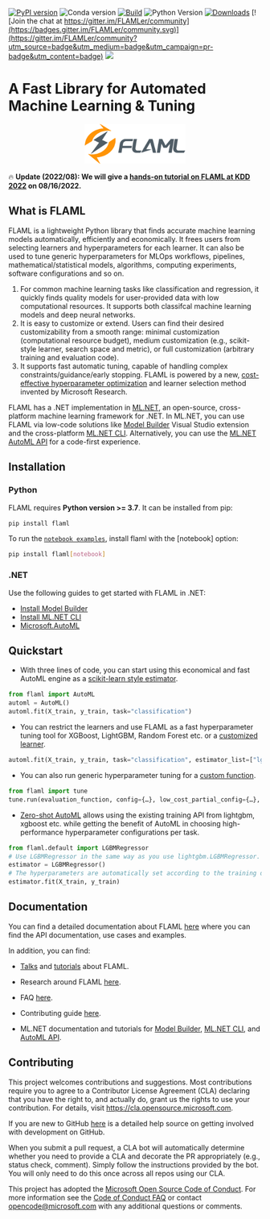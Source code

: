 [![PyPI version](https://badge.fury.io/py/FLAML.svg)](https://badge.fury.io/py/FLAML)
![Conda version](https://img.shields.io/conda/vn/conda-forge/flaml)
[![Build](https://github.com/microsoft/FLAML/actions/workflows/python-package.yml/badge.svg)](https://github.com/microsoft/FLAML/actions/workflows/python-package.yml)
![Python Version](https://img.shields.io/badge/3.7%20%7C%203.8%20%7C%203.9%20%7C%203.10-blue)
[![Downloads](https://pepy.tech/badge/flaml)](https://pepy.tech/project/flaml)
[![Join the chat at https://gitter.im/FLAMLer/community](https://badges.gitter.im/FLAMLer/community.svg)](https://gitter.im/FLAMLer/community?utm_source=badge&utm_medium=badge&utm_campaign=pr-badge&utm_content=badge)
[![](https://img.shields.io/discord/1025786666260111483?logo=discord&style=flat)](https://discord.gg/Cppx2vSPVP)


# A Fast Library for Automated Machine Learning & Tuning

<p align="center">
    <img src="https://github.com/microsoft/FLAML/blob/main/website/static/img/flaml.svg"  width=200>
    <br>
</p>

:fire: **Update (2022/08): We will give a [hands-on tutorial on FLAML at KDD 2022](https://github.com/microsoft/FLAML/tree/tutorial/tutorial) on 08/16/2022.**

## What is FLAML
FLAML is a lightweight Python library that finds accurate machine
learning models automatically, efficiently and economically. It frees users from selecting
learners and hyperparameters for each learner. It can also be used to tune generic hyperparameters for MLOps workflows, pipelines, mathematical/statistical models, algorithms, computing experiments, software configurations and so on.

1. For common machine learning tasks like classification and regression, it quickly finds quality models for user-provided data with low computational resources. It supports both classifcal machine learning models and deep neural networks.
1. It is easy to customize or extend. Users can find their desired customizability from a smooth range: minimal customization (computational resource budget), medium customization (e.g., scikit-style learner, search space and metric), or full customization (arbitrary training and evaluation code).
1. It supports fast automatic tuning, capable of handling complex constraints/guidance/early stopping. FLAML is powered by a new, [cost-effective
hyperparameter optimization](https://microsoft.github.io/FLAML/docs/Use-Cases/Tune-User-Defined-Function/#hyperparameter-optimization-algorithm)
and learner selection method invented by Microsoft Research.

FLAML has a .NET implementation in [ML.NET](http://dot.net/ml), an open-source, cross-platform machine learning framework for .NET. In ML.NET, you can use FLAML via low-code solutions like [Model Builder](https://dotnet.microsoft.com/apps/machinelearning-ai/ml-dotnet/model-builder) Visual Studio extension and the cross-platform [ML.NET CLI](https://docs.microsoft.com/dotnet/machine-learning/automate-training-with-cli). Alternatively, you can use the [ML.NET AutoML API](https://www.nuget.org/packages/Microsoft.ML.AutoML/#versions-body-tab) for a code-first experience.


## Installation

### Python

FLAML requires **Python version >= 3.7**. It can be installed from pip:

```bash
pip install flaml
```

To run the [`notebook examples`](https://github.com/microsoft/FLAML/tree/main/notebook),
install flaml with the [notebook] option:

```bash
pip install flaml[notebook]
```

### .NET

Use the following guides to get started with FLAML in .NET:

- [Install Model Builder](https://docs.microsoft.com/dotnet/machine-learning/how-to-guides/install-model-builder?tabs=visual-studio-2022)
- [Install ML.NET CLI](https://docs.microsoft.com/dotnet/machine-learning/how-to-guides/install-ml-net-cli?tabs=windows)
- [Microsoft.AutoML](https://www.nuget.org/packages/Microsoft.ML.AutoML/0.20.0-preview.22313.1)

## Quickstart

* With three lines of code, you can start using this economical and fast
AutoML engine as a [scikit-learn style estimator](https://microsoft.github.io/FLAML/docs/Use-Cases/Task-Oriented-AutoML).

```python
from flaml import AutoML
automl = AutoML()
automl.fit(X_train, y_train, task="classification")
```

* You can restrict the learners and use FLAML as a fast hyperparameter tuning
tool for XGBoost, LightGBM, Random Forest etc. or a [customized learner](https://microsoft.github.io/FLAML/docs/Use-Cases/Task-Oriented-AutoML#estimator-and-search-space).

```python
automl.fit(X_train, y_train, task="classification", estimator_list=["lgbm"])
```

* You can also run generic hyperparameter tuning for a [custom function](https://microsoft.github.io/FLAML/docs/Use-Cases/Tune-User-Defined-Function).

```python
from flaml import tune
tune.run(evaluation_function, config={…}, low_cost_partial_config={…}, time_budget_s=3600)
```

* [Zero-shot AutoML](https://microsoft.github.io/FLAML/docs/Use-Cases/Zero-Shot-AutoML) allows using the existing training API from lightgbm, xgboost etc. while getting the benefit of AutoML in choosing high-performance hyperparameter configurations per task.

```python
from flaml.default import LGBMRegressor
# Use LGBMRegressor in the same way as you use lightgbm.LGBMRegressor.
estimator = LGBMRegressor()
# The hyperparameters are automatically set according to the training data.
estimator.fit(X_train, y_train)
```

## Documentation

You can find a detailed documentation about FLAML [here](https://microsoft.github.io/FLAML/) where you can find the API documentation, use cases and examples.

In addition, you can find:

- [Talks](https://www.youtube.com/channel/UCfU0zfFXHXdAd5x-WvFBk5A) and [tutorials](https://github.com/microsoft/FLAML/tree/tutorial/tutorial) about FLAML.

- Research around FLAML [here](https://microsoft.github.io/FLAML/docs/Research).

- FAQ [here](https://microsoft.github.io/FLAML/docs/FAQ).

- Contributing guide [here](https://microsoft.github.io/FLAML/docs/Contribute).

- ML.NET documentation and tutorials for [Model Builder](https://docs.microsoft.com/dotnet/machine-learning/tutorials/predict-prices-with-model-builder), [ML.NET CLI](https://docs.microsoft.com/en-us/dotnet/machine-learning/tutorials/sentiment-analysis-cli), and [AutoML API](https://github.com/dotnet/csharp-notebooks/blob/main/machine-learning/03-Training%20and%20AutoML.ipynb).

## Contributing

This project welcomes contributions and suggestions. Most contributions require you to agree to a
Contributor License Agreement (CLA) declaring that you have the right to, and actually do, grant us
the rights to use your contribution. For details, visit <https://cla.opensource.microsoft.com>.

If you are new to GitHub [here](https://help.github.com/categories/collaborating-with-issues-and-pull-requests/) is a detailed help source on getting involved with development on GitHub.

When you submit a pull request, a CLA bot will automatically determine whether you need to provide
a CLA and decorate the PR appropriately (e.g., status check, comment). Simply follow the instructions
provided by the bot. You will only need to do this once across all repos using our CLA.

This project has adopted the [Microsoft Open Source Code of Conduct](https://opensource.microsoft.com/codeofconduct/).
For more information see the [Code of Conduct FAQ](https://opensource.microsoft.com/codeofconduct/faq/) or
contact [opencode@microsoft.com](mailto:opencode@microsoft.com) with any additional questions or comments.
